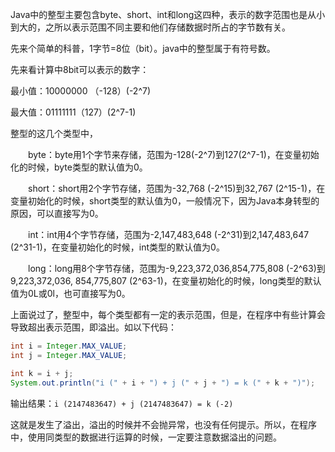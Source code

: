 Java中的整型主要包含byte、short、int和long这四种，表示的数字范围也是从小到大的，之所以表示范围不同主要和他们存储数据时所占的字节数有关。

先来个简单的科普，1字节=8位（bit）。java中的整型属于有符号数。

先来看计算中8bit可以表示的数字：

最小值：10000000 （-128）(-2^7)

最大值：01111111（127）(2^7-1)


整型的这几个类型中，

　　byte：byte用1个字节来存储，范围为-128(-2^7)到127(2^7-1)，在变量初始化的时候，byte类型的默认值为0。

　　short：short用2个字节存储，范围为-32,768 (-2^15)到32,767 (2^15-1)，在变量初始化的时候，short类型的默认值为0，一般情况下，因为Java本身转型的原因，可以直接写为0。

　　int：int用4个字节存储，范围为-2,147,483,648 (-2^31)到2,147,483,647 (2^31-1)，在变量初始化的时候，int类型的默认值为0。

　　long：long用8个字节存储，范围为-9,223,372,036,854,775,808 (-2^63)到9,223,372,036, 854,775,807 (2^63-1)，在变量初始化的时候，long类型的默认值为0L或0l，也可直接写为0。

上面说过了，整型中，每个类型都有一定的表示范围，但是，在程序中有些计算会导致超出表示范围，即溢出。如以下代码：

```java
int i = Integer.MAX_VALUE;
int j = Integer.MAX_VALUE;

int k = i + j;
System.out.println("i (" + i + ") + j (" + j + ") = k (" + k + ")");
```

输出结果：`i (2147483647) + j (2147483647) = k (-2)`

这就是发生了溢出，溢出的时候并不会抛异常，也没有任何提示。所以，在程序中，使用同类型的数据进行运算的时候，一定要注意数据溢出的问题。
